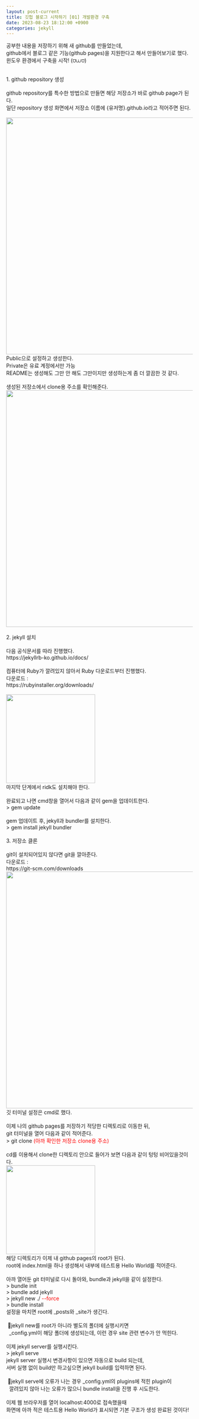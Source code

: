 ```yaml
---
layout: post-current
title: 깃헙 블로그 시작하기 [01] 개발환경 구축
date: 2023-08-23 18:12:00 +0900
categories: jekyll
---
```

공부한 내용을 저장하기 위해 새 github를 만들었는데,<br>
github에서 블로그 같은 기능(github pages)을 지원한다고 해서 만들어보기로 했다.<br>
윈도우 환경에서 구축을 시작! (⩌⩊⩌)<br>
<br>
<div class="post-chapter">1. github repository 생성</div><br>
github repository를 특수한 방법으로 만들면 해당 저장소가 바로 github page가 된다.<br>
일단 repository 생성 화면에서 저장소 이름에 {유저명}.github.io라고 적어주면 된다.<br>
<br>
<img src="{{ "/assets/img/jekyll_00001_002.png" }}" style="width: 40rem;"/><br>
Public으로 설정하고 생성한다.<br>
<span class="post-overegg">Private은 유료 계정에서만 가능</span><br>
README는 생성해도 그만 안 해도 그만이지만 생성하는게 좀 더 깔끔한 것 같다.<br>
<br>
생성된 저장소에서 clone용 주소를 확인해준다.<br>
<img src="{{ "/assets/img/jekyll_00001_004.png" }}" style="width: 40rem;"/><br>
<br>
<div class="post-chapter">2. jekyll 설치</div><br>
다음 공식문서를 따라 진행했다.<br>
https://jekyllrb-ko.github.io/docs/<br>
<br>
컴퓨터에 Ruby가 깔려있지 않아서 Ruby 다운로드부터 진행했다.<br>
다운로드 : <br>
https://rubyinstaller.org/downloads/<br>
<br>
<img src="{{ "/assets/img/jekyll_00001_001.png" }}" style="width: 15rem;"/>
<br>
마지막 단계에서 ridk도 설치해야 한다.<br>
<br>
완료되고 나면 cmd창을 열어서 다음과 같이 gem을 업데이트한다.<br>
<div class="post-code">
    > gem update
</div>
<br>
gem 업데이트 후, jekyll과 bundler를 설치한다.
<div class="post-code">
    > gem install jekyll bundler
</div>
<br>
<div class="post-chapter">3. 저장소 클론</div><br>
git이 설치되어있지 않다면 git을 깔아준다.<br>
다운로드 : <br>
https://git-scm.com/downloads<br>
<img src="{{ "/assets/img/jekyll_00001_003.png" }}" style="width: 40rem;"/><br>
<span class="post-overegg">깃 터미널 설정은 cmd로 했다.</span><br>
<br>
이제 나의 github pages를 저장하기 적당한 디렉토리로 이동한 뒤,<br>
git 터미널을 열어 다음과 같이 적어준다.<br>
<div class="post-code">
    > git clone <span style="color: red;">(아까 확인한 저장소 clone용 주소)</span>
</div>
<br>
cd를 이용해서 clone한 디렉토리 안으로 들어가 보면 다음과 같이 텅텅 비어있을것이다.
<br>
<img src="{{ "/assets/img/jekyll_00001_005.png" }}" style="width: 15rem;"/><br>
<span class="post-overegg">해당 디렉토리가 이제 내 github pages의 root가 된다.</span><br>
root에 index.html을 하나 생성해서 내부에 테스트용 Hello World를 적어준다.<br>
<br>
아까 열어둔 git 터미널로 다시 돌아와, bundle과 jekyll을 같이 설정한다.<br>
<div class="post-code">
    > bundle init<br>
    > bundle add jekyll<br>
    > jekyll new ./ <span style="color: red;">--force</span><br>
    > bundle install
</div>
설정을 마치면 root에 _posts와 _site가 생긴다.<br>
<br>
&nbsp;🔸jekyll new를 root가 아니라 별도의 폴더에 실행시키면<br>
&nbsp;&nbsp;_config.yml이 해당 폴더에 생성되는데, 이런 경우 site 관련 변수가 안 먹힌다.<br>
<br>
이제 jekyll server를 실행시킨다.<br>
<div class="post-code">
    > jekyll serve
</div>
jekyll server 실행시 변경사항이 있으면 자동으로 build 되는데,<br>
서버 실행 없이 build만 하고싶으면 jekyll build를 입력하면 된다.<br>
<br>
&nbsp;🔸jekyll serve에 오류가 나는 경우 _config.yml의 plugins에 적힌 plugin이<br>
&nbsp;&nbsp;깔려있지 않아 나는 오류가 많으니 bundle install을 진행 후 시도한다.<br>
<br>
이제 웹 브라우저를 열어 localhost:4000로 접속했을때 <br>
화면에 아까 적은 테스트용 Hello World가 표시되면 기본 구조가 생성 완료된 것이다!<br>